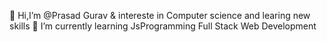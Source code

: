 👋 Hi,I’m @Prasad Gurav & intereste in Computer science and learing new skills
  🌱 I’m currently learning JsProgramming Full Stack Web Development 
  

<!---
Prasad-Cycm/Prasad-Cycm is a ✨ special ✨ repository because its `README.md` (this file) appears on your GitHub profile.
You can click the Preview link to take a look at your changes.
--->
